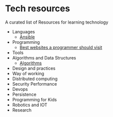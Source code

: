# Tech resources
A curated list of Resources for learning technology

- Languages
    + [Ansible](https://github.com/jdauphant/awesome-ansible)
- Programming
    + [Best websites a programmer should visit](https://github.com/sdmg15/Best-websites-a-programmer-should-visit)
- Tools
- Algorithms and Data Structures
    + [Algorithms](https://github.com/tayllan/awesome-algorithms)
- Design and practices
- Way of working
- Distributed computing
- Security Performance
- Devops
- Persistence
- Programming for Kids
- Robotics and IOT
- Research

